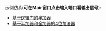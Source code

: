 示例仿真(**可在Main窗口点击输入端口看输出信号**):
- [基于逻辑门的半加器](https://circuitverse.org/users/5908/projects/16320)
- [基于半加器和全加器的4位加法器](https://circuitverse.org/users/5908/projects/16446)
